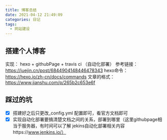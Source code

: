 ```yaml
---
title: 博客总结
date: 2021-04-12 21:49:09
categories: 日记
tags:
  - 网站建设
---
```


## 搭建个人博客
实现： hexo + githubPage + travis ci （自动化部署）
参考链接： https://juejin.cn/post/6844904148446478343
hexo命令： https://hexo.io/zh-cn/docs/commands
文章的格式： https://www.jianshu.com/p/265b2c653e6f

## 踩过的坑
- [x] 搭建好之后只更改_config.yml 配置即可，看官方文档即可
- [x] 实现自动化部署要搞清楚文档之间的关系，部署到哪里（这里githubpage相当于服务器，有时间可以了解 jekins自动化部署相关内容https://www.jenkins.io/）
